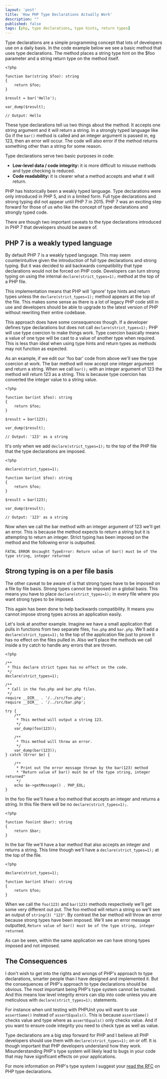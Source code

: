 ```yaml
---
layout: 'post'
title: 'How PHP Type Declarations Actually Work'
description: ""
published: false
tags: [php, type declarations, type hints, return types]
---
```


Type declarations are a simple programming concept that lots of developers use on a daily basis. In the code example below we see a basic method that uses type declarations. The method places a string type hint on the $foo parameter and a string return type on the method itself.

```
<?php

function bar(string $foo): string
{
    return $foo;
}

$result = bar('Hello');

var_dump($result);

// Output: Hello
```

These type declarations tell us two things about the method. It accepts one string argument and it will return a string. In a strongly typed language like Go if the `bar()` method is called and an integer argument is passed in, eg 123, then an error will occur. The code will also error if the method returns something other than a string for some reason.

Type declarations serve two basic purposes in code:

- **Low-level data / code integrity:** it is more difficult to misuse methods and type checking is reduced.
- **Code readability:** it is clearer what a method accepts and what it will return.

PHP has historically been a weakly typed language. Type declarations were only introduced in PHP 5, and in a limited form. Full type declarations and strong typing did not appear until PHP 7 in 2015. PHP 7 was an exciting step forward for those of us who like the concept of type declarations and strongly typed code.

There are though two important caveats to the type declarations introduced in PHP 7 that developers should be aware of.

## PHP 7 is a weakly typed language

By default PHP 7 is a weakly typed language. This may seem counterintuitive given the introduction of full type declarations and strong typing. But it was decided to aid backwards compatibility that type declarations would not be forced on PHP code. Developers can turn strong typing on using the internal `declare(strict_types=1);` method at the top of a PHP file.

This implementation means that PHP will 'ignore' type hints and return types unless the `declare(strict_types=1);` method appears at the top of the file. This makes some sense as there is a lot of legacy PHP code still in use and developers should be able to upgrade to the latest version of PHP without rewriting their entire codebase.

This approach does have some consequences though. If a developer defines type declarations but does not call `declare(strict_types=1);` PHP will use type coercion to make things work. Type coercion basically means a value of one type will be cast to a value of another type when required. This is less than ideal when using type hints and return types as methods may not function as expected.

As an example, if we edit our 'foo bar' code from above we'll see the type coercion at work. The bar method will now accept one integer argument and return a string. When we call `bar();` with an integer argument of 123 the method will return 123 as a string. This is because type coercion has converted the integer value to a string value.

```
<?php

function bar(int $foo): string
{
    return $foo;
}

$result = bar(123);

var_dump($result);

// Output: '123' as a string
```

It's only when we add `declare(strict_types=1);` to the top of the PHP file that the type declarations are imposed.

```
<?php

declare(strict_types=1);

function bar(int $foo): string
{
    return $foo;
}

$result = bar(123);

var_dump($result);

// Output: '123' as a string
```

Now when we call the bar method with an integer argument of 123 we'll get an error. This is because the method expects to return a string but it is attempting to return an integer. Strict typing has been imposed on the method and the following error is outputted.

```
FATAL ERROR Uncaught TypeError: Return value of bar() must be of the type string, integer returned
```

## Strong typing is on a per file basis

The other caveat to be aware of is that strong types have to be imposed on a file by file basis. Strong types cannot be imposed on a global basis. This means you have to place `declare(strict_types=1);` in every file where you want strong types to be imposed.

This again has been done to help backwards compatibility. It means you cannot impose strong types across an application easily.

Let's look at another example. Imagine we have a small application that pulls in functions from two separate files, `foo.php` and `bar.php`. We'll add a `declare(strict_types=1);` to the top of the application file just to prove it has no effect on the files pulled in. Also we'll place the methods we call inside a try catch to handle any errors that are thrown.

```
<?php

/**
 * This declare strict types has no effect on the code.
 */
declare(strict_types=1);

/**
 * Call in the foo.php and bar.php files.
 */
require __DIR__ . '/../src/foo.php';
require __DIR__ . '/../src/bar.php';

try {
    /**
     * This method will output a string 123.
     */
    var_dump(foo(123));

    /**
     * This method will throw an error.
     */
    var_dump(bar(123));
} catch (Error $e) {

    /**
     * Print out the error message thrown by the bar(123) method
     * "Return value of bar() must be of the type string, integer returned"
     */
    echo $e->getMessage() . PHP_EOL;
}
```

In the foo file we'll have a foo method that accepts an integer and returns a string. In this file there will be no `declare(strict_types=1);`.

```
<?php

function foo(int $bar): string
{
    return $bar;
}
```

In the bar file we'll have a bar method that also accepts an integer and returns a string. This time though we'll have a `declare(strict_types=1);` at the top of the file.

```
<?php

declare(strict_types=1);

function bar(int $foo): string
{
    return $foo;
}
```

When we call the `foo(123)` and `bar(123)` methods respectively we'll get some very different out put. The foo method will return a string so we'll see an output of `string(3) "123"`. By contrast the bar method will throw an error because strong types have been imposed. We'll see an error message outputted, `Return value of bar() must be of the type string, integer returned`.

As can be seen, within the same application we can have strong types imposed and not imposed.

## The Consequences

I don't wish to get into the rights and wrongs of PHP's approach to type declarations, smarter people than I have designed and implemented it. But the consequences of PHP's approach to type declarations should be obvious. The most important being PHP's type system cannot be trusted. And this means low level integrity errors can slip into code unless you are meticulous with `declare(strict_types=1);` statements.

For instance when unit testing with PHPUnit you will want to use `assertSame()` instead of `assertEquals()`. This is because `assertSame()` checks value and type where as `assertEquals()` only checks value. And if you want to ensure code integrity you need to check type as well as value.

Type declarations are a big step forward for PHP and I believe all PHP developers should use them with `declare(strict_types=1);` on or off. It is though important that PHP developers understand how they work. Misunderstanding PHP's type system will likely lead to bugs in your code that may have significant effects on your applications.

For more information on PHP's type system I suggest your [read the RFC]() on PHP type declarations.
